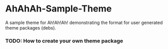# AhAhAh-Sample-Theme
A sample theme for Ah!Ah!Ah! demonstrating the format for user generated theme packages (debs).


###  TODO: How to create your own theme package
